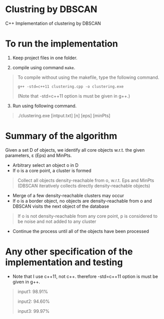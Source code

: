 Clustring by DBSCAN
==================

C++ Implementation of clustering by DBSCAN

To run the implementation
=========================

1. Keep project files in one folder.

2. compile using command `make`.
> To compile without using the makefile, type the following command.
>
> `g++ -std=c++11 clustering.cpp -o clustering.exe`
> 
> (Note that -std=c++11 option is must be given in g++.)

3. Run using following command.
> ./clustering.exe [intput.txt] [n] [eps] [minPts]


Summary of the algorithm
============

Given a set D of objects, we identify all core objects w.r.t. the given parameters, ε (Eps) and MinPts.

- Arbitrary select an object o in D
- If o is a core point, a cluster is formed
> Collect all objects density-reachable from o, w.r.t. Eps and MinPts (DBSCAN iteratively collects directly density-reachable objects)

- Merge of a few density-reachable clusters may occur
- If o is a border object, no objects are density-reachable from o and DBSCAN visits the next object of the database
> If o is not density-reachable from any core point, p is considered to be noise and not added to any cluster

- Continue the process until all of the objects have been processed

Any other specification of the implementation and testing
============

- Note that I use c++11, not c++. therefore -std=c++11 option is must be given in g++.

> input1: 98.91%
>
> input2: 94.60%
>
> input3: 99.97%

